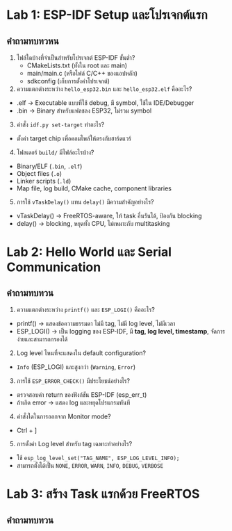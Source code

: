 # Lab 1: ESP-IDF Setup และโปรเจกต์แรก
## คำถามทบทวหน

1. ไฟล์ใดบ้างที่จำเป็นสำหรับโปรเจกต์ ESP-IDF ขั้นต่ำ?
   - CMakeLists.txt (ทั้งใน root และ main)
   - main/main.c (หรือไฟล์ C/C++ ของแอปหลัก)
   - sdkconfig (เก็บการตั้งค่าโปรเจกต์)
2. ความแตกต่างระหว่าง `hello_esp32.bin` และ `hello_esp32.elf` คืออะไร?
  -   .elf → Executable แบบที่ใช้ debug, มี symbol, ใช้ใน IDE/Debugger
  -   .bin → Binary สำหรับแฟลชลง ESP32, ไม่รวม symbol
3. คำสั่ง `idf.py set-target` ทำอะไร?
  - ตั้งค่า target chip เพื่อคอมไพล์ให้ตรงกับฮาร์ดแวร์
4. โฟลเดอร์ `build/` มีไฟล์อะไรบ้าง?
  - Binary/ELF (`.bin`, `.elf`)
  - Object files (`.o`)
  - Linker scripts (`.ld`)
  - Map file, log build, CMake cache, component libraries
5. การใช้ `vTaskDelay()` แทน `delay()` มีความสำคัญอย่างไร?
  - vTaskDelay() → FreeRTOS-aware, ให้ task อื่นรันได้, ป้องกัน blocking
  - delay() → blocking, หยุดทั้ง CPU, ไม่เหมาะกับ multitasking

# Lab 2: Hello World และ Serial Communication

## คำถามทบทวน
1. ความแตกต่างระหว่าง `printf()` และ `ESP_LOGI()` คืออะไร?   
  - printf() → แสดงข้อความธรรมดา ไม่มี tag, ไม่มี log level, ไม่มีเวลา
  - ESP_LOGI() → เป็น logging ของ ESP-IDF, มี **tag, log level, timestamp**, จัดการง่ายและสามารถกรองได้
2. Log level ไหนที่จะแสดงใน default configuration?
  - `Info` (ESP_LOGI) และสูงกว่า (`Warning`, `Error`)
3. การใช้ `ESP_ERROR_CHECK()` มีประโยชน์อย่างไร?
  - ตรวจสอบค่า return ของฟังก์ชัน ESP-IDF (esp_err_t)
  - ถ้าเกิด error → แสดง log และหยุดโปรแกรมทันที
4. คำสั่งใดในการออกจาก Monitor mode?
  - Ctrl + ]
5. การตั้งค่า Log level สำหรับ tag เฉพาะทำอย่างไร?
  - ใช้ `esp_log_level_set("TAG_NAME", ESP_LOG_LEVEL_INFO);`
  - สามารถตั้งได้เป็น `NONE`, `ERROR`, `WARN`, `INFO`, `DEBUG`, `VERBOSE`

# Lab 3: สร้าง Task แรกด้วย FreeRTOS
## คำถามทบทวน
